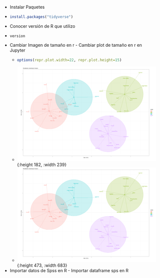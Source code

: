 - Instalar Paquetes
- ```r
  install.packages("tidyverse")
  ```
- Conocer versión de R que utilizo
- ```terminal
  version
  ```
- Cambiar Imagen de tamaño en r  - Cambiar plot de tamaño en r en Jupyter
	- ```R
	  options(repr.plot.width=22, repr.plot.height=15)
	  ```
	- ![image.png](../assets/image_1639531345532_0.png){:height 182, :width 239}
	- ![image.png](../assets/image_1639531351044_0.png){:height 473, :width 683}
- Importar datos de Spss en R - Importar dataframe sps en R